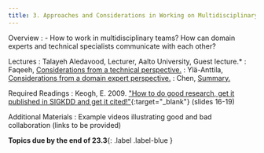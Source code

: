 ```yaml
---
title: 3. Approaches and Considerations in Working on Multidisciplinary Teams (23.3)
---
```


Overview
: - How to work in multidisciplinary teams? How can domain experts and technical specialists communicate with each other?

Lectures
: Talayeh Aledavood, Lecturer, Aalto University, Guest lecture.*
: Faqeeh, [Considerations from a technical perspective.](#)
: Ylä-Anttila, [Considerations from a domain expert perspective.](#)
: Chen, [Summary.](#)

Required Readings
: Keogh, E. 2009. ["How to do good research, get it published in SIGKDD and get it cited!"](http://www.cs.ucr.edu/~eamonn/Keogh_SIGKDD09_tutorial.pdf){:target="_blank"} (slides 16-19)

Additional Materials
: Example videos illustrating good and bad collaboration (links to be provided)

**Topics due by the end of 23.3**{: .label .label-blue }